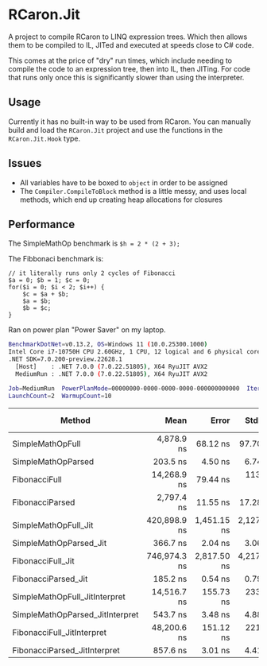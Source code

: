 # RCaron.Jit

A project to compile RCaron to LINQ expression trees. Which then allows them to be compiled to IL, JITed and executed at speeds close to C# code.

This comes at the price of "dry" run times, which include needing to compile the code to an expression tree, then into IL, then JITing. For code that runs only once this is significantly slower than using the interpreter.

## Usage

Currently it has no built-in way to be used from RCaron. You can manually build and load the `RCaron.Jit` project and use the functions in the `RCaron.Jit.Hook` type.

## Issues

- All variables have to be boxed to `object` in order to be assigned
- The `Compiler.CompileToBlock` method is a little messy, and uses local methods, which end up creating heap allocations for closures

## Performance

The SimpleMathOp benchmark is `$h = 2 * (2 + 3);`

The Fibbonaci benchmark is:

```rcaron
// it literally runs only 2 cycles of Fibonacci
$a = 0; $b = 1; $c = 0;
for($i = 0; $i < 2; $i++) {  
    $c = $a + $b;
    $a = $b;
    $b = $c;
}
```

Ran on power plan "Power Saver" on my laptop.

```bash
BenchmarkDotNet=v0.13.2, OS=Windows 11 (10.0.25300.1000)
Intel Core i7-10750H CPU 2.60GHz, 1 CPU, 12 logical and 6 physical cores
.NET SDK=7.0.200-preview.22628.1
  [Host]    : .NET 7.0.0 (7.0.22.51805), X64 RyuJIT AVX2
  MediumRun : .NET 7.0.0 (7.0.22.51805), X64 RyuJIT AVX2

Job=MediumRun  PowerPlanMode=00000000-0000-0000-0000-000000000000  IterationCount=15
LaunchCount=2  WarmupCount=10
```

| Method                          |         Mean |       Error |      StdDev |  Ratio | RatioSD | Allocated | Alloc Ratio |
| ------------------------------- | ------------:| -----------:| -----------:| ------:| -------:| ---------:| -----------:|
| SimpleMathOpFull                |   4,878.9 ns |    68.12 ns |    97.70 ns |   1.00 |    0.00 |    3936 B |        1.00 |
| SimpleMathOpParsed              |     203.5 ns |     4.50 ns |     6.74 ns |   0.04 |    0.00 |      96 B |        0.02 |
| FibonacciFull                   |  14,268.9 ns |    79.44 ns |   113.94 ns |   2.93 |    0.04 |    9768 B |        2.48 |
| FibonacciParsed                 |   2,797.4 ns |    11.55 ns |    17.28 ns |   0.57 |    0.01 |    1248 B |        0.32 |
| SimpleMathOpFull_Jit            | 420,898.9 ns | 1,451.15 ns | 2,127.07 ns |  86.31 |    1.65 |   13282 B |        3.37 |
| SimpleMathOpParsed_Jit          |     366.7 ns |     2.04 ns |     3.06 ns |   0.08 |    0.00 |      48 B |        0.01 |
| FibonacciFull_Jit               | 746,974.3 ns | 2,817.50 ns | 4,217.10 ns | 153.21 |    3.47 |   25313 B |        6.43 |
| FibonacciParsed_Jit             |     185.2 ns |     0.54 ns |     0.79 ns |   0.04 |    0.00 |     264 B |        0.07 |
| SimpleMathOpFull_JitInterpret   |  14,516.7 ns |   155.73 ns |   233.08 ns |   2.98 |    0.03 |    7296 B |        1.85 |
| SimpleMathOpParsed_JitInterpret |     543.7 ns |     3.48 ns |     4.88 ns |   0.11 |    0.00 |     192 B |        0.05 |
| FibonacciFull_JitInterpret      |  48,200.6 ns |   151.12 ns |   221.51 ns |   9.88 |    0.22 |   18905 B |        4.80 |
| FibonacciParsed_JitInterpret    |     857.6 ns |     3.01 ns |     4.41 ns |   0.18 |    0.00 |     336 B |        0.09 |
